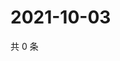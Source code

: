 # 2021-10-03

共 0 条

<!-- BEGIN WEIBO -->
<!-- 最后更新时间 Sun Oct 03 2021 20:16:21 GMT+0800 (China Standard Time) -->

<!-- END WEIBO -->
